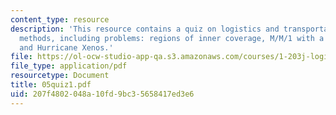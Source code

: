 ```yaml
---
content_type: resource
description: 'This resource contains a quiz on logistics and transportation planning
  methods, including problems: regions of inner coverage, M/M/1 with a variation,
  and Hurricane Xenos.'
file: https://ol-ocw-studio-app-qa.s3.amazonaws.com/courses/1-203j-logistical-and-transportation-planning-methods-fall-2006/207f4802048a10fd9bc35658417ed3e6_05quiz1.pdf
file_type: application/pdf
resourcetype: Document
title: 05quiz1.pdf
uid: 207f4802-048a-10fd-9bc3-5658417ed3e6
---
```

